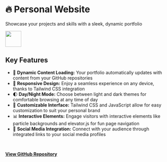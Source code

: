 # 🔥 Personal Website
Showcase your projects and skills with a sleek, dynamic portfolio
<br>

<img src="https://github.com/tobwil/markdown_website/assets/72387477/906b8086-02a1-489f-b8e8-16f12bc270f7" height="50">
<br>

## Key Features

* 🚀 **Dynamic Content Loading:** Your portfolio automatically updates with content from your GitHub repositories
* 📱 **Responsive Design:** Enjoy a seamless experience on any device, thanks to Tailwind CSS integration
* 🌓 **Day/Night Mode:** Choose between light and dark themes for comfortable browsing at any time of day
* 🎨 **Customizable Interface:** Tailwind CSS and JavaScript allow for easy customization to suit your personal brand
* 📊 **Interactive Elements:** Engage visitors with interactive elements like particle backgrounds and elevator.js for fun page navigation
* 🔗 **Social Media Integration:** Connect with your audience through integrated links to your social media profiles
<br>

**[<i class="fab fa-github"></i> View GitHub Repository](https://github.com/tobwil/markdown_website)**
